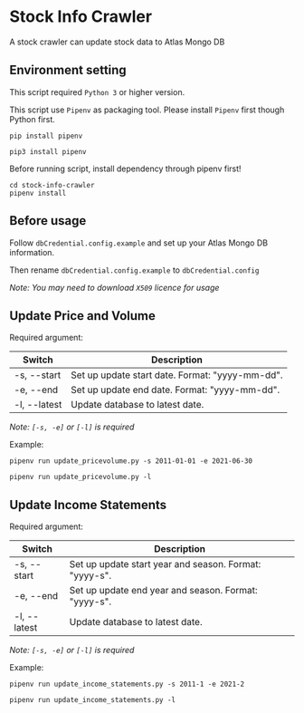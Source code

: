 # Stock Info Crawler
 A stock crawler can update stock data to Atlas Mongo DB

## Environment setting
This script required `Python 3` or higher version.

This script use `Pipenv` as packaging tool. Please install `Pipenv` first though Python first.
```
pip install pipenv
```

```
pip3 install pipenv
```

Before running script, install dependency through pipenv first!
```
cd stock-info-crawler
pipenv install
```

## Before usage
Follow `dbCredential.config.example` and set up your Atlas Mongo DB information.

Then rename `dbCredential.config.example` to `dbCredential.config`

*Note: You may need to download `X509` licence for usage*

## Update Price and Volume
Required argument:

| Switch | Description |
| - | - |
| -s, --start | Set up update start date. Format: "yyyy-mm-dd". |
| -e, --end | Set up update end date. Format: "yyyy-mm-dd". |
| -l, --latest | Update database to latest date. |

*Note: `[-s, -e]` or `[-l]` is required*

Example:
```
pipenv run update_pricevolume.py -s 2011-01-01 -e 2021-06-30
```

```
pipenv run update_pricevolume.py -l
```

## Update Income Statements
Required argument:

| Switch | Description |
| - | - |
| -s, --start | Set up update start year and season. Format: "yyyy-s". |
| -e,  --end | Set up update end year and season. Format: "yyyy-s". |
| -l, --latest | Update database to latest date. |

*Note: `[-s, -e]` or `[-l]` is required*

Example:
```
pipenv run update_income_statements.py -s 2011-1 -e 2021-2
```

```
pipenv run update_income_statements.py -l
```